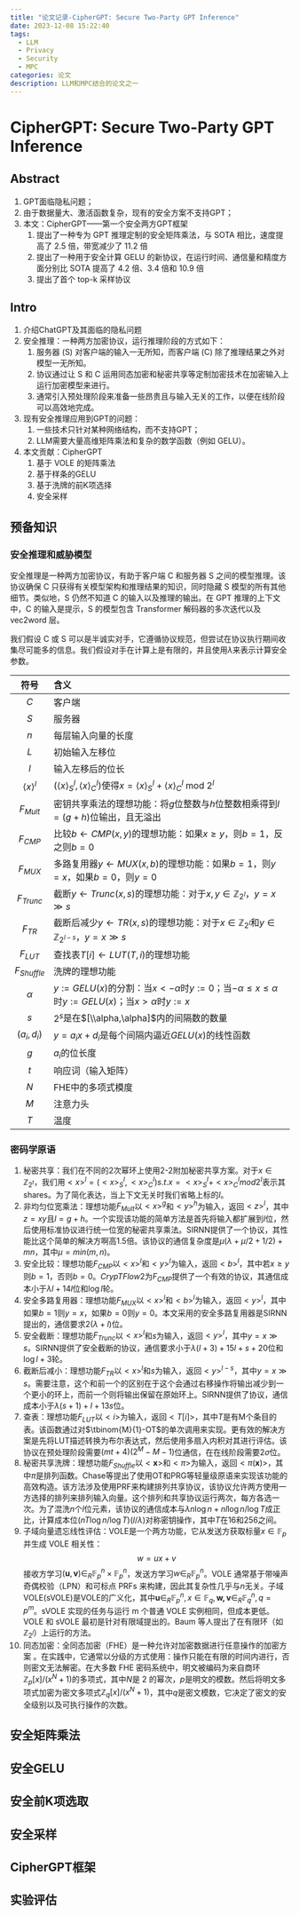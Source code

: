 ```yaml
---
title: "论文记录-CipherGPT: Secure Two-Party GPT Inference"
date: 2023-12-08 15:22:40
tags:
  - LLM
  - Privacy
  - Security
  - MPC
categories: 论文
description: LLM和MPC结合的论文之一
---
```

# CipherGPT: Secure Two-Party GPT Inference

## Abstract
1. GPT面临隐私问题；
2. 由于数据量大、激活函数复杂，现有的安全方案不支持GPT；
3. 本文：CipherGPT——第一个安全两方GPT框架
	1. 提出了一种专为 GPT 推理定制的安全矩阵乘法，与 SOTA 相比，速度提高了 2.5 倍，带宽减少了 11.2 倍
	2. 提出了一种用于安全计算 GELU 的新协议，在运行时间、通信量和精度方面分别比 SOTA 提高了 4.2 倍、3.4 倍和 10.9 倍
	3. 提出了首个 top-k 采样协议

## Intro
1. 介绍ChatGPT及其面临的隐私问题
2. 安全推理：一种两方加密协议，运行推理阶段的方式如下：
	1. 服务器 (S) 对客户端的输入一无所知，而客户端 (C) 除了推理结果之外对模型一无所知。
	2. 协议通过让 S 和 C 运用同态加密和秘密共享等定制加密技术在加密输入上运行加密模型来进行。
	3. 通常引入预处理阶段来准备一些昂贵且与输入无关的工作，以便在线阶段可以高效地完成。
3. 现有安全推理应用到GPT的问题：
	1. 一些技术只针对某种网络结构，而不支持GPT；
	2. LLM需要大量高维矩阵乘法和复杂的数学函数（例如 GELU）。
4. 本文贡献：CipherGPT
	1. 基于 VOLE 的矩阵乘法
	2. 基于样条的GELU
	3. 基于洗牌的前K项选择
	4. 安全采样

## 预备知识
### 安全推理和威胁模型
安全推理是一种两方加密协议，有助于客户端 C 和服务器 S 之间的模型推理。该协议确保 C 只获得有关模型架构和推理结果的知识，同时隐藏 S 模型的所有其他细节。类似地，S 仍然不知道 C 的输入以及推理的输出。在 GPT 推理的上下文中，C 的输入是提示，S 的模型包含 Transformer 解码器的多次迭代以及 vec2word 层。

我们假设 C 或 S 可以是半诚实对手，它遵循协议规范，但尝试在协议执行期间收集尽可能多的信息。我们假设对手在计算上是有限的，并且使用$\lambda$来表示计算安全参数。

| 符号 | 含义 |
|:---:|:---|
|$C$|客户端|
|$S$|服务器|
|$n$|每层输入向量的长度|
|$L$|初始输入左移位|
|$l$|输入左移后的位长|
|${\langle x\rangle}^l$|$(\langle x \rangle_S^l,\langle x \rangle_C^l)$使得$x=\langle x \rangle_S^l+\langle x \rangle_C^l$ mod $2^l$|
|$F_{Mult}$|密钥共享乘法的理想功能：将$g$位整数与$h$位整数相乘得到$l=(g+h)$位输出，且无溢出|
|$F_{CMP}$|比较$b\leftarrow CMP(x,y)$的理想功能：如果$x\geq y$，则$b=1$，反之则$b=0$|
|$F_{MUX}$|多路复用器$y\leftarrow MUX(x,b)$的理想功能：如果$b=1$，则$y=x$，如果$b=0$，则$y=0$|
|$F_{Trunc}$|截断$y\leftarrow Trunc(x,s)$的理想功能：对于$x,y\in\mathbb{Z}_{2^l}$，$y=x\gg s$|
|$F_{TR}$|截断后减少$y\leftarrow TR(x,s)$的理想功能：对于$x\in\mathbb{Z}_{2^l}$和$y\in \mathbb{Z}_{2^{l-s}}$，$y=x\gg s$|
|$F_{LUT}$|查找表$T[i]\leftarrow LUT(T,i)$的理想功能|
|$F_{Shuffle}$|洗牌的理想功能|
|$\alpha$|$y:=GELU(x)$的分割：当$x<-\alpha$时$y:=0$；当$-\alpha\leq x \leq \alpha$时$y:=GELU(x)$；当$x>\alpha$时$y:=x$|
|$s$|$2^s$是在$[\\alpha,\alpha]$内的间隔数的数量|
|$(a_i,d_i)$|$y=a_ix+d_i$是每个间隔内逼近$GELU(x)$的线性函数|
|$g$|$a_i$的位长度|
|$t$|响应词（输入矩阵）|
|$N$|FHE中的多项式模度|
|$M$|注意力头|
|$T$|温度|

### 密码学原语
1. 秘密共享：我们在不同的2次幂环上使用2-2附加秘密共享方案。对于$x\in\mathbb{Z}_{2^t}$，我们用$\lt x \gt^l=(\lt x \gt^l_S,\lt x \gt^l_C)s.t.x=\lt x \gt^l_S+\lt x \gt^l_C mod 2^l$表示其shares。为了简化表达，当上下文无关时我们省略上标的$l$。
2. 非均匀位宽乘法：理想功能$F_{Mult}$以$\lt x \gt^g$和$\lt y \gt^h$为输入，返回$\lt z \gt^l$，其中$z=xy$且$l=g+h$。一个实现该功能的简单方法是首先将输入都扩展到$l$位，然后使用标准协议进行统一位宽的秘密共享乘法。SIRNN提供了一个协议，其性能比这个简单的解决方啊高1.5倍。该协议的通信复杂度是$\mu(\lambda+\mu/2+1/2)+mn$，其中$\mu=min(m,n)$。
3. 安全比较：理想功能$F_{CMP}$以$\lt x \gt^l$和$\lt y \gt^l$为输入，返回$\lt b \gt^l$，其中若$x\geq y$则$b=1$，否则$b=0$。$CrypTFlow2$为$F_{CMP}$提供了一个有效的协议，其通信成本小于$\lambda l+14l$位和$\log l$轮。
4. 安全多路复用器：理想功能$F_{MUX}$以$\lt x \gt^l$和$\lt b \gt^l$为输入，返回$\lt y \gt^l$，其中如果$b=1$则$y=x$，如果$b=0$则$y=0$。本文采用的安全多路复用器是SIRNN提出的，通信要求$2(\lambda+l)$位。
5. 安全截断：理想功能$F_{Trunc}$以$\lt x \gt^l$和$s$为输入，返回$\lt y \gt^l$，其中$y=x\gg s$。SIRNN提供了安全截断的协议，通信要求小于$\lambda(l+3)+15l+s+20$位和$\log l+3$轮。
6. 截断后减小：理想功能$F_{TR}$以$\lt x \gt^l$和$s$为输入，返回$\lt y \gt^{l-s}$，其中$y=x\gg s$。需要注意，这个和前一个的区别在于这个会通过右移操作将输出减少到一个更小的环上，而前一个则将输出保留在原始环上。SIRNN提供了协议，通信成本小于$\lambda(s+1)+l+13s$位。
7. 查表：理想功能$F_{LUT}$以$\lt i \gt$为输入，返回$\lt T[i] \gt$，其中$T$是有M个条目的表。该函数通过对$\tbinom{M}{1}-OT$的单次调用来实现。更有效的解决方案是先将LUT描述转换为布尔表达式，然后使用多扇入内积对其进行评估。该协议在预处理阶段需要$(mt+4)(2^M-M-1)$位通信，在在线阶段需要$2\sigma$位。
8. 秘密共享洗牌：理想功能$F_{Shuffle}$以$\lt \mathbf{x} \gt$和$\lt\pi\gt$为输入，返回$\lt\pi(\mathbf{x})\gt$，其中$\pi$是排列函数。Chase等提出了使用OT和PRG等轻量级原语来实现该功能的高效构造。该方法涉及使用PRF来构建排列共享协议，该协议允许两方使用一方选择的排列来排列输入向量。这个排列和共享协议运行两次，每方各选一次。为了混洗$n$个$l$位元素，该协议的通信成本与$\lambda n\log n+nl\log n/\log T$成正比，计算成本位$(nT\log n/\log T)(l/\lambda)$对称密钥操作，其中$T$在16和256之间。
9. 子域向量遗忘线性评估：VOLE是一个两方功能，它从发送方获取标量$x\in\mathbb{F}_p$并生成 VOLE 相关性：
$$
w = ux + v \tag{1}
$$
接收方学习$(\mathbf{u},\mathbf{v})\in_R \mathbb{F}_p^n\times\mathbb{F}_p^n$，发送方学习$w\in_R\mathbb{F}_p^n$。VOLE 通常基于带噪声奇偶校验（LPN）和可标点 PRFs 来构建，因此其复杂性几乎与$n$无关。子域VOLE(sVOLE)是VOLE的广义化，其中$\mathbf{u}\in_R\mathbb{F}_p^n,x\in\mathbb{F}_q,\mathbf{w,v}\in_R\mathbb{F}_q^n,q=p^m$。sVOLE 实现的任务与运行 m 个普通 VOLE 实例相同，但成本更低。VOLE 和 sVOLE 最初是针对有限域提出的。Baum 等人提出了在有限环（如$\mathbb{Z}_{2^l}$）上运行的方法。
10. 同态加密：全同态加密（FHE）是一种允许对加密数据进行任意操作的加密方案 。在实践中，它通常以分级的方式使用：操作只能在有限的时间内进行，否则密文无法解密。在大多数 FHE 密码系统中，明文被编码为来自商环$\mathbb{Z}_p[x]/(x^N +1)$的多项式，其中$N$是 2 的幂次，$p$是明文的模数。然后将明文多项式加密为密文多项式$\mathbb{Z}_q[x]/(x^N+1)$，其中$q$是密文模数，它决定了密文的安全级别以及可执行操作的次数。

## 安全矩阵乘法

## 安全GELU

## 安全前K项选取

## 安全采样

## CipherGPT框架

## 实验评估